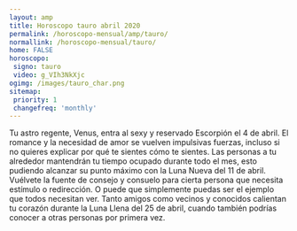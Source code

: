 ```yaml
---
layout: amp
title: Horoscopo tauro abril 2020 
permalink: /horoscopo-mensual/amp/tauro/
normallink: /horoscopo-mensual/tauro/
home: FALSE
horoscopo:
 signo: tauro
 video: g_VIh3NkXjc
ogimg: /images/tauro_char.png
sitemap:
 priority: 1
 changefreq: 'monthly'
---
```



Tu astro regente, Venus, entra al sexy y reservado Escorpión el 4 de abril. El romance y la necesidad de amor se vuelven impulsivas fuerzas, incluso si no quieres explicar por qué te sientes cómo te sientes. Las personas a tu alrededor mantendrán tu tiempo ocupado durante todo el mes, esto pudiendo alcanzar su punto máximo con la Luna Nueva del 11 de abril. Vuélvete la fuente de consejo y consuelo para cierta persona que necesita estímulo o redirección. O puede que simplemente puedas ser el ejemplo que todos necesitan ver. Tanto amigos como vecinos y conocidos calientan tu corazón durante la Luna Llena del 25 de abril, cuando también podrías conocer a otras personas por primera vez.